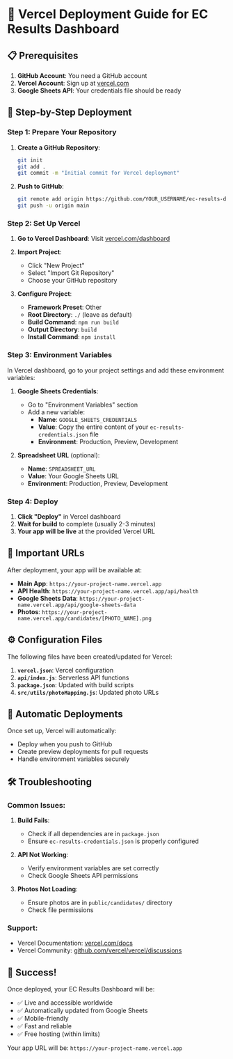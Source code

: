 # 🚀 Vercel Deployment Guide for EC Results Dashboard

## 📋 Prerequisites

1. **GitHub Account**: You need a GitHub account
2. **Vercel Account**: Sign up at [vercel.com](https://vercel.com)
3. **Google Sheets API**: Your credentials file should be ready

## 🔧 Step-by-Step Deployment

### Step 1: Prepare Your Repository

1. **Create a GitHub Repository**:
   ```bash
   git init
   git add .
   git commit -m "Initial commit for Vercel deployment"
   ```

2. **Push to GitHub**:
   ```bash
   git remote add origin https://github.com/YOUR_USERNAME/ec-results-dashboard.git
   git push -u origin main
   ```

### Step 2: Set Up Vercel

1. **Go to Vercel Dashboard**: Visit [vercel.com/dashboard](https://vercel.com/dashboard)

2. **Import Project**:
   - Click "New Project"
   - Select "Import Git Repository"
   - Choose your GitHub repository

3. **Configure Project**:
   - **Framework Preset**: Other
   - **Root Directory**: `./` (leave as default)
   - **Build Command**: `npm run build`
   - **Output Directory**: `build`
   - **Install Command**: `npm install`

### Step 3: Environment Variables

In Vercel dashboard, go to your project settings and add these environment variables:

1. **Google Sheets Credentials**:
   - Go to "Environment Variables" section
   - Add a new variable:
     - **Name**: `GOOGLE_SHEETS_CREDENTIALS`
     - **Value**: Copy the entire content of your `ec-results-credentials.json` file
     - **Environment**: Production, Preview, Development

2. **Spreadsheet URL** (optional):
   - **Name**: `SPREADSHEET_URL`
   - **Value**: Your Google Sheets URL
   - **Environment**: Production, Preview, Development

### Step 4: Deploy

1. **Click "Deploy"** in Vercel dashboard
2. **Wait for build** to complete (usually 2-3 minutes)
3. **Your app will be live** at the provided Vercel URL

## 🔗 Important URLs

After deployment, your app will be available at:
- **Main App**: `https://your-project-name.vercel.app`
- **API Health**: `https://your-project-name.vercel.app/api/health`
- **Google Sheets Data**: `https://your-project-name.vercel.app/api/google-sheets-data`
- **Photos**: `https://your-project-name.vercel.app/candidates/[PHOTO_NAME].png`

## ⚙️ Configuration Files

The following files have been created/updated for Vercel:

1. **`vercel.json`**: Vercel configuration
2. **`api/index.js`**: Serverless API functions
3. **`package.json`**: Updated with build scripts
4. **`src/utils/photoMapping.js`**: Updated photo URLs

## 🔄 Automatic Deployments

Once set up, Vercel will automatically:
- Deploy when you push to GitHub
- Create preview deployments for pull requests
- Handle environment variables securely

## 🛠️ Troubleshooting

### Common Issues:

1. **Build Fails**:
   - Check if all dependencies are in `package.json`
   - Ensure `ec-results-credentials.json` is properly configured

2. **API Not Working**:
   - Verify environment variables are set correctly
   - Check Google Sheets API permissions

3. **Photos Not Loading**:
   - Ensure photos are in `public/candidates/` directory
   - Check file permissions

### Support:
- Vercel Documentation: [vercel.com/docs](https://vercel.com/docs)
- Vercel Community: [github.com/vercel/vercel/discussions](https://github.com/vercel/vercel/discussions)

## 🎉 Success!

Once deployed, your EC Results Dashboard will be:
- ✅ Live and accessible worldwide
- ✅ Automatically updated from Google Sheets
- ✅ Mobile-friendly
- ✅ Fast and reliable
- ✅ Free hosting (within limits)

Your app URL will be: `https://your-project-name.vercel.app`
